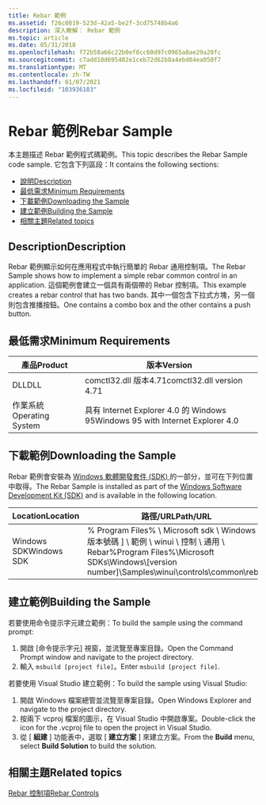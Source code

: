 ```yaml
---
title: Rebar 範例
ms.assetid: f26c0819-523d-42a5-be2f-3cd75748b4a6
description: 深入瞭解： Rebar 範例
ms.topic: article
ms.date: 05/31/2018
ms.openlocfilehash: f72b58a66c22b0ef8cc60d97c0965a8ae29a20fc
ms.sourcegitcommit: c7add10d695482e1ceb72d62b8a4ebd84ea050f7
ms.translationtype: MT
ms.contentlocale: zh-TW
ms.lasthandoff: 01/07/2021
ms.locfileid: "103936103"
---
```

# <a name="rebar-sample"></a><span data-ttu-id="97cbc-103">Rebar 範例</span><span class="sxs-lookup"><span data-stu-id="97cbc-103">Rebar Sample</span></span>

<span data-ttu-id="97cbc-104">本主題描述 Rebar 範例程式碼範例。</span><span class="sxs-lookup"><span data-stu-id="97cbc-104">This topic describes the Rebar Sample code sample.</span></span> <span data-ttu-id="97cbc-105">它包含下列區段：</span><span class="sxs-lookup"><span data-stu-id="97cbc-105">It contains the following sections:</span></span>

-   [<span data-ttu-id="97cbc-106">說明</span><span class="sxs-lookup"><span data-stu-id="97cbc-106">Description</span></span>](#description)
-   [<span data-ttu-id="97cbc-107">最低需求</span><span class="sxs-lookup"><span data-stu-id="97cbc-107">Minimum Requirements</span></span>](#minimum-requirements)
-   [<span data-ttu-id="97cbc-108">下載範例</span><span class="sxs-lookup"><span data-stu-id="97cbc-108">Downloading the Sample</span></span>](#downloading-the-sample)
-   [<span data-ttu-id="97cbc-109">建立範例</span><span class="sxs-lookup"><span data-stu-id="97cbc-109">Building the Sample</span></span>](#building-the-sample)
-   [<span data-ttu-id="97cbc-110">相關主題</span><span class="sxs-lookup"><span data-stu-id="97cbc-110">Related topics</span></span>](#related-topics)

## <a name="description"></a><span data-ttu-id="97cbc-111">Description</span><span class="sxs-lookup"><span data-stu-id="97cbc-111">Description</span></span>

<span data-ttu-id="97cbc-112">Rebar 範例顯示如何在應用程式中執行簡單的 Rebar 通用控制項。</span><span class="sxs-lookup"><span data-stu-id="97cbc-112">The Rebar Sample shows how to implement a simple rebar common control in an application.</span></span> <span data-ttu-id="97cbc-113">這個範例會建立一個具有兩個帶的 Rebar 控制項。</span><span class="sxs-lookup"><span data-stu-id="97cbc-113">This example creates a rebar control that has two bands.</span></span> <span data-ttu-id="97cbc-114">其中一個包含下拉式方塊，另一個則包含推播按鈕。</span><span class="sxs-lookup"><span data-stu-id="97cbc-114">One contains a combo box and the other contains a push button.</span></span>

## <a name="minimum-requirements"></a><span data-ttu-id="97cbc-115">最低需求</span><span class="sxs-lookup"><span data-stu-id="97cbc-115">Minimum Requirements</span></span>



| <span data-ttu-id="97cbc-116">產品</span><span class="sxs-lookup"><span data-stu-id="97cbc-116">Product</span></span>          | <span data-ttu-id="97cbc-117">版本</span><span class="sxs-lookup"><span data-stu-id="97cbc-117">Version</span></span>                               |
|------------------|---------------------------------------|
| <span data-ttu-id="97cbc-118">DLL</span><span class="sxs-lookup"><span data-stu-id="97cbc-118">DLL</span></span>              | <span data-ttu-id="97cbc-119">comctl32.dll 版本4.71</span><span class="sxs-lookup"><span data-stu-id="97cbc-119">comctl32.dll version 4.71</span></span>             |
| <span data-ttu-id="97cbc-120">作業系統</span><span class="sxs-lookup"><span data-stu-id="97cbc-120">Operating System</span></span> | <span data-ttu-id="97cbc-121">具有 Internet Explorer 4.0 的 Windows 95</span><span class="sxs-lookup"><span data-stu-id="97cbc-121">Windows 95 with Internet Explorer 4.0</span></span> |



 

## <a name="downloading-the-sample"></a><span data-ttu-id="97cbc-122">下載範例</span><span class="sxs-lookup"><span data-stu-id="97cbc-122">Downloading the Sample</span></span>

<span data-ttu-id="97cbc-123">Rebar 範例會安裝為 [Windows 軟體開發套件 (SDK) ](https://msdn.microsoft.com/windows/bb980924.aspx) 的一部分，並可在下列位置中取得。</span><span class="sxs-lookup"><span data-stu-id="97cbc-123">The Rebar Sample is installed as part of the [Windows Software Development Kit (SDK)](https://msdn.microsoft.com/windows/bb980924.aspx) and is available in the following location.</span></span>



| <span data-ttu-id="97cbc-124">Location</span><span class="sxs-lookup"><span data-stu-id="97cbc-124">Location</span></span>    | <span data-ttu-id="97cbc-125">路徑/URL</span><span class="sxs-lookup"><span data-stu-id="97cbc-125">Path/URL</span></span>                                                                                              |
|-------------|-------------------------------------------------------------------------------------------------------|
| <span data-ttu-id="97cbc-126">Windows SDK</span><span class="sxs-lookup"><span data-stu-id="97cbc-126">Windows SDK</span></span> | <span data-ttu-id="97cbc-127">% Program Files% \\ Microsoft sdk \\ Windows \\ \[ 版本號碼 \] \\ 範例 \\ winui \\ 控制 \\ 通用 \\ Rebar</span><span class="sxs-lookup"><span data-stu-id="97cbc-127">%Program Files%\\Microsoft SDKs\\Windows\\\[version number\]\\Samples\\winui\\controls\\common\\rebar</span></span> |



 

## <a name="building-the-sample"></a><span data-ttu-id="97cbc-128">建立範例</span><span class="sxs-lookup"><span data-stu-id="97cbc-128">Building the Sample</span></span>

<span data-ttu-id="97cbc-129">若要使用命令提示字元建立範例：</span><span class="sxs-lookup"><span data-stu-id="97cbc-129">To build the sample using the command prompt:</span></span>

1.  <span data-ttu-id="97cbc-130">開啟 [命令提示字元] 視窗，並流覽至專案目錄。</span><span class="sxs-lookup"><span data-stu-id="97cbc-130">Open the Command Prompt window and navigate to the project directory.</span></span>
2.  <span data-ttu-id="97cbc-131">輸入 `msbuild [project file]`。</span><span class="sxs-lookup"><span data-stu-id="97cbc-131">Enter `msbuild [project file]`.</span></span>

<span data-ttu-id="97cbc-132">若要使用 Visual Studio 建立範例：</span><span class="sxs-lookup"><span data-stu-id="97cbc-132">To build the sample using Visual Studio:</span></span>

1.  <span data-ttu-id="97cbc-133">開啟 Windows 檔案總管並流覽至專案目錄。</span><span class="sxs-lookup"><span data-stu-id="97cbc-133">Open Windows Explorer and navigate to the project directory.</span></span>
2.  <span data-ttu-id="97cbc-134">按兩下 vcproj 檔案的圖示，在 Visual Studio 中開啟專案。</span><span class="sxs-lookup"><span data-stu-id="97cbc-134">Double-click the icon for the .vcproj file to open the project in Visual Studio.</span></span>
3.  <span data-ttu-id="97cbc-135">從 [ **組建** ] 功能表中，選取 [ **建立方案** ] 來建立方案。</span><span class="sxs-lookup"><span data-stu-id="97cbc-135">From the **Build** menu, select **Build Solution** to build the solution.</span></span>

## <a name="related-topics"></a><span data-ttu-id="97cbc-136">相關主題</span><span class="sxs-lookup"><span data-stu-id="97cbc-136">Related topics</span></span>

<dl> <dt>

[<span data-ttu-id="97cbc-137">Rebar 控制項</span><span class="sxs-lookup"><span data-stu-id="97cbc-137">Rebar Controls</span></span>](rebar-controls.md)
</dt> </dl>

 

 




